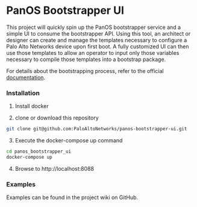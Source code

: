 # PanOS Bootstrapper UI

This project will quickly spin up the PanOS bootstrapper service and a simple UI to consume the bootstrapper API. Using
this tool, an architect or designer can create and manage the templates necessary to configure a Palo Alto Networks
device upon first boot. A fully customized UI can then use those templates to allow an operator to input only those 
variables necessary to compile those templates into a bootstrap package. 

For details about the bootstrapping process, refer to the official 
[documentation](https://www.paloaltonetworks.com/documentation/71/pan-os/newfeaturesguide/management-features/bootstrapping-firewalls-for-rapid-deployment.html).

### Installation

1. Install docker

2. clone or download this repository

```bash
git clone git@github.com:PaloAltoNetworks/panos-bootstrapper-ui.git

```

3. Execute the docker-compose up command

```bash
cd panos_bootstrapper_ui
docker-compose up
```

4. Browse to http://localhost:8088

### Examples 

Examples can be found in the project wiki on GitHub. 
